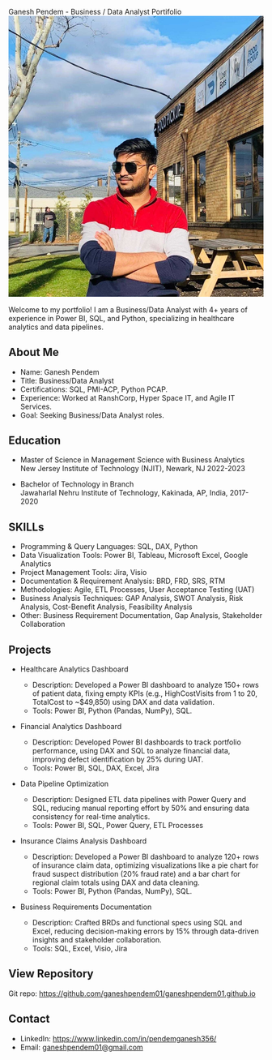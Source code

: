 Ganesh Pendem - Business / Data Analyst Portifolio
![Profile Photo](images/profile.jpg)

Welcome to my portfolio! I am a Business/Data Analyst with 4+ years of experience in Power BI, SQL, and Python, specializing in healthcare analytics and data pipelines.

## About Me

- Name: Ganesh Pendem
- Title: Business/Data Analyst
- Certifications: SQL, PMI-ACP, Python PCAP.
- Experience: Worked at RanshCorp, Hyper Space IT, and Agile IT Services.
- Goal: Seeking Business/Data Analyst roles.

## Education

- Master of Science in Management Science with Business Analytics                                                       
New Jersey Institute of Technology (NJIT), Newark, NJ  2022-2023

- Bachelor of Technology in Branch                                                                                                                  
Jawaharlal Nehru Institute of Technology, Kakinada, AP, India, 2017-2020


## SKILLs
  - Programming & Query Languages: SQL, DAX, Python
  - Data Visualization Tools: Power BI, Tableau, Microsoft Excel, Google Analytics 
  - Project Management Tools: Jira, Visio
  - Documentation & Requirement Analysis: BRD, FRD, SRS, RTM 
  - Methodologies: Agile, ETL Processes, User Acceptance Testing (UAT)
  - Business Analysis Techniques: GAP Analysis, SWOT Analysis, Risk Analysis, Cost-Benefit Analysis, Feasibility Analysis 
  - Other: Business Requirement Documentation, Gap Analysis, Stakeholder Collaboration


## Projects
- Healthcare Analytics Dashboard
  - Description: Developed a Power BI dashboard to analyze 150+ rows of patient data, fixing empty KPIs (e.g., HighCostVisits from 1 to 20, TotalCost to ~$49,850) using DAX and data validation.
  - Tools: Power BI, Python (Pandas, NumPy), SQL.

- Financial Analytics Dashboard
  - Description: Developed Power BI dashboards to track portfolio performance, using DAX and SQL to analyze financial data, improving defect identification by 25% during UAT.
  - Tools: Power BI, SQL, DAX, Excel, Jira

- Data Pipeline Optimization
  - Description: Designed ETL data pipelines with Power Query and SQL, reducing manual reporting effort by 50% and ensuring data consistency for real-time analytics.
  - Tools: Power BI, SQL, Power Query, ETL Processes

- Insurance Claims Analysis Dashboard
  - Description: Developed a Power BI dashboard to analyze 120+ rows of insurance claim data, optimizing visualizations like a pie chart for fraud suspect distribution (20% fraud rate) and a bar chart for regional claim totals using DAX and data cleaning.
  - Tools: Power BI, Python (Pandas, NumPy), SQL.

- Business Requirements Documentation
  - Description: Crafted BRDs and functional specs using SQL and Excel, reducing decision-making errors by 15% through data-driven insights and stakeholder collaboration.
  - Tools: SQL, Excel, Visio, Jira


## View Repository

Git repo: https://github.com/ganeshpendem01/ganeshpendem01.github.io


## Contact

- LinkedIn: https://www.linkedin.com/in/pendemganesh356/
- Email: ganeshpendem01@gmail.com
